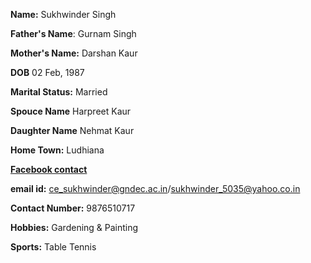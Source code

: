 **Name:** Sukhwinder Singh

**Father's Name**: Gurnam Singh

**Mother's Name:** Darshan Kaur

**DOB** 02 Feb, 1987

**Marital Status:** Married

**Spouce Name** Harpreet Kaur

**Daughter Name** Nehmat Kaur

**Home Town:** Ludhiana

**[Facebook contact](https://www.facebook.com/profile.php?id=100001386774408)**

**email id:** ce_sukhwinder@gndec.ac.in/sukhwinder_5035@yahoo.co.in

**Contact Number:** 9876510717

**Hobbies:** Gardening & Painting

**Sports:** Table Tennis
